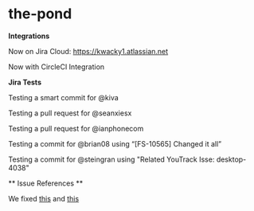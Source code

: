 # the-pond

**Integrations**

Now on Jira Cloud: https://kwacky1.atlassian.net

Now with CircleCI Integration

**Jira Tests**

Testing a smart commit for @kiva

Testing a pull request for @seanxiesx

Testing a pull request for @ianphonecom

Testing a commit for @brian08 using “[FS-10565] Changed it all”

Testing a commit for @steingran using "Related YouTrack Isse: desktop-4038"

** Issue References ** 

We fixed [this](https://github.com/goosesnest/the-pond/issues/7) and [this](https://github.com/goosesnest/the-pond/issues/8)
